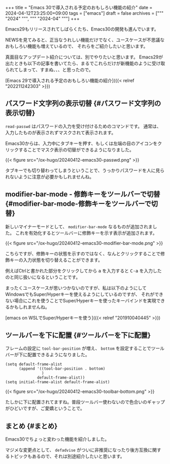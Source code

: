 +++
title = "Emacs 30で導入される予定のおもしろい機能の紹介"
date = 2024-04-12T23:25:00+09:00
tags = ["emacs"]
draft = false
archives = ["""
  "2024"
  """, """
  "2024-04"
  """]
+++

Emacs29もリリースされてしばらくたち、Emacs30の開発も進んでいます。

NEWSを見てみると、正当なうれしい機能だけでなく、ユースケースが不思議なおもしろい機能も増えているので、
それらをご紹介したいと思います。

真面目なアップデート紹介については、別でやりたいと思います。
Emacs29が出たときも以下の記事を書いてたら、まるでこれらだけが新機能のように受け取られてしまって、すまぬ、、、と思ったので。

[Emacs 29で導入される予定のおもしろい機能の紹介]({{< relref "202211242303" >}})


## パスワード文字列の表示切替 {#パスワード文字列の表示切替}

`read-passwd` はパスワードの入力を受け付けるためのコマンドです。
通常は、入力したものが表示されずマスクされて表示されます。

Emacs30からは、入力中にタブキーを押す、もしくは左端の目のアイコンをクリックすることでマスク表示の切替ができるようになりました。

{{< figure src="/ox-hugo/20240412-emacs30-passwd.png" >}}

タブキーでも切り替わってしまうということで、うっかりパスワードを人に見られないように注意が必要かもしれませんね。


## modifier-bar-mode - 修飾キーをツールバーで切替 {#modifier-bar-mode-修飾キーをツールバーで切替}

新しいマイナーモードとして、 `modifier-bar-mode` なるものが追加されました。
これを有効化するとツールバーに修飾キーを示す表示が追加されます。

{{< figure src="/ox-hugo/20240412-emacs30-modifier-bar-mode.png" >}}

こちらですが、修飾キーの状態を示すのではなく、なんとクリックすることで修飾キーの入力状態を切り替えることができます。

例えばCtrlと書かれた部分をクリックしてから <kbd>a</kbd> を入力すると <kbd>C-a</kbd> を入力したのと同じ扱いになるということです。

まったくユースケースが思いつかないのですが、私は以下のようにしてWindowsでもSuper/Hyperキーを使えるようにしているのですが、
それができない場合にこれを使うことでSuper/Hyperキーを使ったキーバインドを実現できるかもしれませんね。

[emacs on WSLでSuper/Hyperキーを使う]({{< relref "201910040445" >}})


## ツールバーを下に配置 {#ツールバーを下に配置}

フレームの設定に `tool-bar-position` が増え、 `bottom` を設定することでツールバーが下に配置できるようになりました。

```emacs-lisp
(setq default-frame-alist
      (append '((tool-bar-position . bottom)
                )
              default-frame-alist))
(setq initial-frame-alist default-frame-alist)
```

{{< figure src="/ox-hugo/20240412-emacs30-toolbar-bottom.png" >}}

たしかに下に配置されてますね。普段ツールバー使わないので色合いのギャップがひどいですが、ご愛嬌ということで。


## まとめ {#まとめ}

Emacs30でちょっと変わった機能を紹介しました。

マジメな変更点として、 `defadvise` がついに非推奨になったり後方互換に関するトピックもあるので、それは別途紹介したいと思います。
